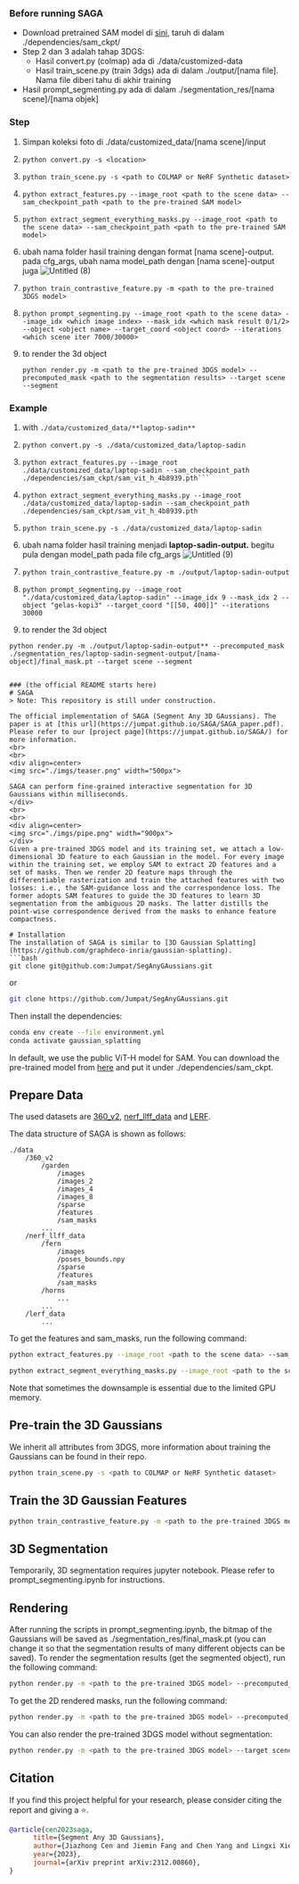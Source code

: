### Before running SAGA
- Download pretrained SAM model di [sini](https://dl.fbaipublicfiles.com/segment_anything/sam_vit_h_4b8939.pth), taruh di dalam ./dependencies/sam_ckpt/
- Step 2 dan 3 adalah tahap 3DGS:
    - Hasil convert.py (colmap) ada di ./data/customized-data
    - Hasil train_scene.py (train 3dgs) ada di dalam ./output/[nama file]. Nama file diberi tahu di akhir training
- Hasil prompt_segmenting.py ada di dalam ./segmentation_res/[nama scene]/[nama objek]
### Step
1. Simpan koleksi foto di ./data/customized_data/[nama scene]/input
2. ```
   python convert.py -s <location>
3. ```
   python train_scene.py -s <path to COLMAP or NeRF Synthetic dataset>
4. ```
   python extract_features.py --image_root <path to the scene data> --sam_checkpoint_path <path to the pre-trained SAM model>
5. ```
   python extract_segment_everything_masks.py --image_root <path to the scene data> --sam_checkpoint_path <path to the pre-trained SAM model>
6. ubah nama folder hasil training dengan format [nama scene]-output. pada cfg_args, ubah nama model_path dengan [nama scene]-output juga
    ![Untitled (8)](https://github.com/segment3d-app/SegAnyGAussians/assets/78811552/dc112c77-05df-4084-a22a-4df13fc4ede1)   
7. ```
   python train_contrastive_feature.py -m <path to the pre-trained 3DGS model>
8. ```
   python prompt_segmenting.py --image_root <path to the scene data> --image_idx <which image index> --mask_idx <which mask result 0/1/2>  --object <object name> --target_coord <object coord> --iterations <which scene iter 7000/30000>
9. to render the 3d object
    ```
    python render.py -m <path to the pre-trained 3DGS model> --precomputed_mask <path to the segmentation results> --target scene --segment
### Example

1. with ```./data/customized_data/**laptop-sadin**```
2. ```
   python convert.py -s ./data/customized_data/laptop-sadin
4. ```
   python extract_features.py --image_root ./data/customized_data/laptop-sadin --sam_checkpoint_path ./dependencies/sam_ckpt/sam_vit_h_4b8939.pth```
6. ```
   python extract_segment_everything_masks.py --image_root ./data/customized_data/laptop-sadin --sam_checkpoint_path ./dependencies/sam_ckpt/sam_vit_h_4b8939.pth
7. ```
   python train_scene.py -s ./data/customized_data/laptop-sadin
8. ubah nama folder hasil training menjadi **laptop-sadin-output.** begitu pula dengan model_path pada file cfg_args
    ![Untitled (9)](https://github.com/segment3d-app/SegAnyGAussians/assets/78811552/51d22f10-9d0c-4004-a1c2-34181f4b3d5f)
9. ```
   python train_contrastive_feature.py -m ./output/laptop-sadin-output
10. ```
    python prompt_segmenting.py --image_root "./data/customized_data/laptop-sadin" --image_idx 9 --mask_idx 2 --object "gelas-kopi3" --target_coord "[[50, 400]]" --iterations 30000
11. to render the 3d object
```
python render.py -m ./output/laptop-sadin-output** --precomputed_mask ./segmentation_res/laptop-sadin-segment-output/[nama-object]/final_mask.pt --target scene --segment


### (the official README starts here)
# SAGA
> Note: This repository is still under construction.

The official implementation of SAGA (Segment Any 3D GAussians). The paper is at [this url](https://jumpat.github.io/SAGA/SAGA_paper.pdf). Please refer to our [project page](https://jumpat.github.io/SAGA/) for more information. 
<br>
<br>
<div align=center>
<img src="./imgs/teaser.png" width="500px">

SAGA can perform fine-grained interactive segmentation for 3D Gaussians within milliseconds.  
</div>
<br>
<br>
<div align=center>
<img src="./imgs/pipe.png" width="900px">
</div>
Given a pre-trained 3DGS model and its training set, we attach a low-dimensional 3D feature to each Gaussian in the model. For every image within the training set, we employ SAM to extract 2D features and a set of masks. Then we render 2D feature maps through the differentiable rasterization and train the attached features with two losses: i.e., the SAM-guidance loss and the correspondence loss. The former adopts SAM features to guide the 3D features to learn 3D segmentation from the ambiguous 2D masks. The latter distills the point-wise correspondence derived from the masks to enhance feature compactness.

# Installation
The installation of SAGA is similar to [3D Gaussian Splatting](https://github.com/graphdeco-inria/gaussian-splatting).
```bash
git clone git@github.com:Jumpat/SegAnyGAussians.git
```
or
```bash
git clone https://github.com/Jumpat/SegAnyGAussians.git
```
Then install the dependencies:
```bash
conda env create --file environment.yml
conda activate gaussian_splatting
```
In default, we use the public ViT-H model for SAM. You can download the pre-trained model from [here](https://dl.fbaipublicfiles.com/segment_anything/sam_vit_h_4b8939.pth) and put it under ./dependencies/sam_ckpt.

## Prepare Data

The used datasets are [360_v2](https://jonbarron.info/mipnerf360/), [nerf_llff_data](https://drive.google.com/drive/folders/14boI-o5hGO9srnWaaogTU5_ji7wkX2S7) and [LERF](https://drive.google.com/drive/folders/1vh0mSl7v29yaGsxleadcj-LCZOE_WEWB?usp=sharing).

The data structure of SAGA is shown as follows:
```
./data
    /360_v2
        /garden
            /images
            /images_2
            /images_4
            /images_8
            /sparse
            /features
            /sam_masks
        ...
    /nerf_llff_data
        /fern
            /images
            /poses_bounds.npy
            /sparse
            /features
            /sam_masks
        /horns
            ...
        ...
    /lerf_data
        ...
```
To get the features and sam_masks, run the following command:
```bash
python extract_features.py --image_root <path to the scene data> --sam_checkpoint_path <path to the pre-trained SAM model> --downsample <1/2/4/8>

python extract_segment_everything_masks.py --image_root <path to the scene data> --sam_checkpoint_path <path to the pre-trained SAM model> --downsample <1/2/4/8>
```
Note that sometimes the downsample is essential due to the limited GPU memory.


## Pre-train the 3D Gaussians
We inherit all attributes from 3DGS, more information about training the Gaussians can be found in their repo.
```bash
python train_scene.py -s <path to COLMAP or NeRF Synthetic dataset>
```

## Train the 3D Gaussian Features
```bash
python train_contrastive_feature.py -m <path to the pre-trained 3DGS model>
```

## 3D Segmentation
Temporarily, 3D segmentation requires jupyter notebook. Please refer to prompt_segmenting.ipynb for instructions.

## Rendering
After running the scripts in prompt_segmenting.ipynb, the bitmap of the Gaussians will be saved as ./segmentation_res/final_mask.pt (you can change it so that the segmentation results of many different objects can be saved). To render the segmentation results (get the segmented object), run the following command:
```bash
python render.py -m <path to the pre-trained 3DGS model> --precomputed_mask <path to the segmentation results> --target scene --segment
```

To get the 2D rendered masks, run the following command:
```bash
python render.py -m <path to the pre-trained 3DGS model> --precomputed_mask <path to the segmentation results> --target seg
```

You can also render the pre-trained 3DGS model without segmentation:
```bash
python render.py -m <path to the pre-trained 3DGS model> --target scene
```

## Citation
If you find this project helpful for your research, please consider citing the report and giving a ⭐.
```BibTex
@article{cen2023saga,
      title={Segment Any 3D Gaussians}, 
      author={Jiazhong Cen and Jiemin Fang and Chen Yang and Lingxi Xie and Xiaopeng Zhang and Wei Shen and Qi Tian},
      year={2023},
      journal={arXiv preprint arXiv:2312.00860},
}
```
